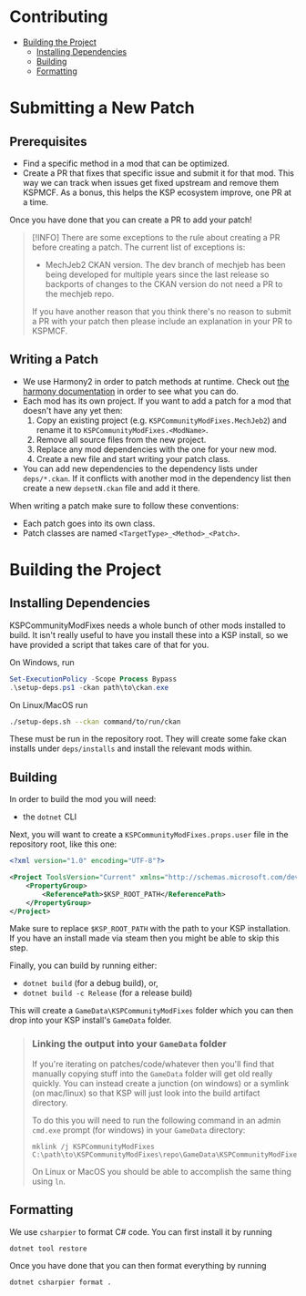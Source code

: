 # Contributing

- [Building the Project](#building-the-project)
  - [Installing Dependencies](#installing-dependencies)
  - [Building](#building)
  - [Formatting](#formatting)

# Submitting a New Patch
## Prerequisites
* Find a specific method in a mod that can be optimized.
* Create a PR that fixes that specific issue and submit it for that mod. This way
  we can track when issues get fixed upstream and remove them KSPMCF. As a bonus,
  this helps the KSP ecosystem improve, one PR at a time.

Once you have done that you can create a PR to add your patch!

> [!INFO]
> There are some exceptions to the rule about creating a PR before creating a
> patch. The current list of exceptions is:
> - MechJeb2 CKAN version. The dev branch of mechjeb has been being developed
>   for multiple years since the last release so backports of changes to the
>   CKAN version do not need a PR to the mechjeb repo.
>
> If you have another reason that you think there's no reason to submit a PR
> with your patch then please include an explanation in your PR to KSPMCF.

## Writing a Patch
* We use Harmony2 in order to patch methods at runtime. Check out
  [the harmony documentation](https://harmony.pardeike.net/articles/intro.html)
  in order to see what you can do.
* Each mod has its own project. If you want to add a patch for a mod that
  doesn't have any yet then:
  1. Copy an existing project (e.g. `KSPCommunityModFixes.MechJeb2`) and rename
     it to `KSPCommunityModFixes.<ModName>`.
  2. Remove all source files from the new project.
  3. Replace any mod dependencies with the one for your new mod.
  4. Create a new file and start writing your patch class.
* You can add new dependencies to the dependency lists under `deps/*.ckan`.
  If it conflicts with another mod in the dependency list then create a new
  `depsetN.ckan` file and add it there.

When writing a patch make sure to follow these conventions:
* Each patch goes into its own class.
* Patch classes are named `<TargetType>_<Method>_<Patch>`.

# Building the Project
## Installing Dependencies
KSPCommunityModFixes needs a whole bunch of other mods installed to build. It
isn't really useful to have you install these into a KSP install, so we have
provided a script that takes care of that for you.

On Windows, run
```powershell
Set-ExecutionPolicy -Scope Process Bypass
.\setup-deps.ps1 -ckan path\to\ckan.exe
```

On Linux/MacOS run
```bash
./setup-deps.sh --ckan command/to/run/ckan
```

These must be run in the repository root. They will create some fake ckan
installs under `deps/installs` and install the relevant mods within.


## Building
In order to build the mod you will need:
- the `dotnet` CLI

Next, you will want to create a `KSPCommunityModFixes.props.user` file
in the repository root, like this one:
```xml
<?xml version="1.0" encoding="UTF-8"?>

<Project ToolsVersion="Current" xmlns="http://schemas.microsoft.com/developer/msbuild/2003">
    <PropertyGroup>
        <ReferencePath>$KSP_ROOT_PATH</ReferencePath>
    </PropertyGroup>
</Project>
```

Make sure to replace `$KSP_ROOT_PATH` with the path to your KSP installation.
If you have an install made via steam then you might be able to skip this step.

Finally, you can build by running either:
- `dotnet build` (for a debug build), or,
- `dotnet build -c Release` (for a release build)

This will create a `GameData\KSPCommunityModFixes` folder which you can then drop
into your KSP install's `GameData` folder.

> ### Linking the output into your `GameData` folder
> If you're iterating on patches/code/whatever then you'll find that manually
> copying stuff into the `GameData` folder will get old really quickly. You can
> instead create a junction (on windows) or a symlink (on mac/linux) so that
> KSP will just look into the build artifact directory.
>
> To do this you will need to run the following command in an admin `cmd.exe`
> prompt (for windows) in your `GameData` directory:
> ```batch
> mklink /j KSPCommunityModFixes C:\path\to\KSPCommunityModFixes\repo\GameData\KSPCommunityModFixes
> ```
>
> On Linux or MacOS you should be able to accomplish the same thing using `ln`.

## Formatting
We use `csharpier` to format C# code. You can first install it by running
```sh
dotnet tool restore
```

Once you have done that you can then format everything by running
```sh
dotnet csharpier format .
```
